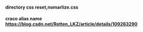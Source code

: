 #### directory css reset,nomarlize.css

#### craco alias name https://blog.csdn.net/Rotten_LKZ/article/details/109263290 
